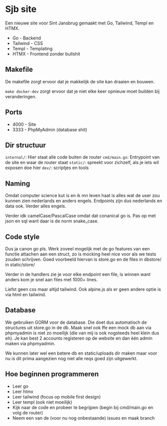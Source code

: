 # Sjb site
Een nieuwe site voor Sint Jansbrug gemaakt met Go, Tailwind, Templ en HTMX.

* Go - Backend
* Tailwind - CSS
* Templ - Templating
* HTMX - Frontend zonder bullshit


## Makefile
De makefile zorgt ervoor dat je makkelijk de site kan draaien en bouwen. 

`make docker-dev` zorgt ervoor dat je niet elke keer opnieuw moet builden bij veranderingen.

## Ports

* 4000 - Site
* 3333 - PhpMyAdmin (database shit)

## Dir structuur

`internal/`: Hier staat alle code buiten de router
`cmd/main.go`: Entrypoint van de site en waar de router staat
`static/`: spreekt voor zichzelf, als je iets wil exposen doe hier
`dev/`: scriptjes en tools

## Naming

Omdat computer science kut is en ik mn leven haat is alles wat de user zou kunnen zien nederlands en anders engels. Endpoints zijn dus nederlands en data ook. Verder alles engels.

Verder idk camelCase/PascalCase omdat dat conanical go is. Pas op met json en sql want daar is de norm snake_case.

## Code style

Dus ja canon go pls. Werk zoveel mogelijk met de go features van een functie attachen aan een struct, zo is mocking heel nice voor als we tests zouden schrijven. Goed voorbeeld hiervan is store.go en de files in dbstore/ in static/store/

Verder in de handlers zie je voor elke endpoint een file, is winnen want anders kom je snel aan files met 1000+ lines.

Liefst geen css maar altijd tailwind. Ook alpine.js als er geen andere optie is via html en tailwind.

## Database

We gebruiken GORM voor de database. Die doet dus automatisch de structures uit store.go in de db. Maak snel ook ffe een mock db aan via phpmyadmin is niet zo moeilijk (die van mij is ook nogsteeds heel klein dus eh).
Je kan best 2 accounts registeren op de website en dan één admin maken via phpmyadmin.

We kunnen later wel een betere db en static/uploads dir maken maar voor nu is dit prima aangezien nog niet alle reqs goed zijn uitgewerkt.

## Hoe beginnen programmeren

* Leer go
* Leer htmx
* Leer tailwind (focus op mobile first design)
* Leer templ (ook niet moeilijk)
* Kijk naar de code en probeer te begrijpen (begin bij cmd/main.go en volg de router)
* Neem een van de (voor nu nog onbestaande) issues en maak branch
